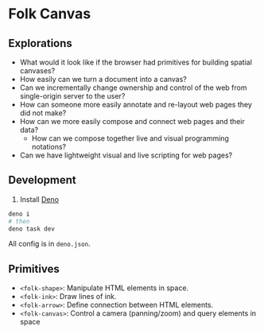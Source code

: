 # Folk Canvas

## Explorations

- What would it look like if the browser had primitives for building spatial canvases?
- How easily can we turn a document into a canvas?
- Can we incrementally change ownership and control of the web from single-origin server to the user?
- How can someone more easily annotate and re-layout web pages they did not make?
- How can we more easily compose and connect web pages and their data?
  - How can we compose together live and visual programming notations?
- Can we have lightweight visual and live scripting for web pages?

## Development

1. Install [Deno](https://docs.deno.com/runtime/getting_started/installation/)

```bash
deno i
# then
deno task dev
```

All config is in `deno.json`.

## Primitives

- `<folk-shape>`: Manipulate HTML elements in space.
- `<folk-ink>`: Draw lines of ink.
- `<folk-arrow>`: Define connection between HTML elements.
- `<folk-canvas>`: Control a camera (panning/zoom) and query elements in space
